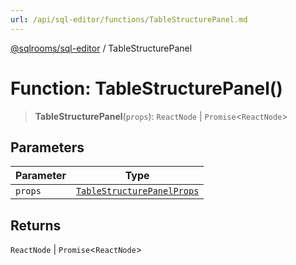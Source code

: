 ```yaml
---
url: /api/sql-editor/functions/TableStructurePanel.md
---
```

[@sqlrooms/sql-editor](../index.md) / TableStructurePanel

# Function: TableStructurePanel()

> **TableStructurePanel**(`props`): `ReactNode` | `Promise`<`ReactNode`>

## Parameters

| Parameter | Type |
| ------ | ------ |
| `props` | [`TableStructurePanelProps`](../interfaces/TableStructurePanelProps.md) |

## Returns

`ReactNode` | `Promise`<`ReactNode`>
